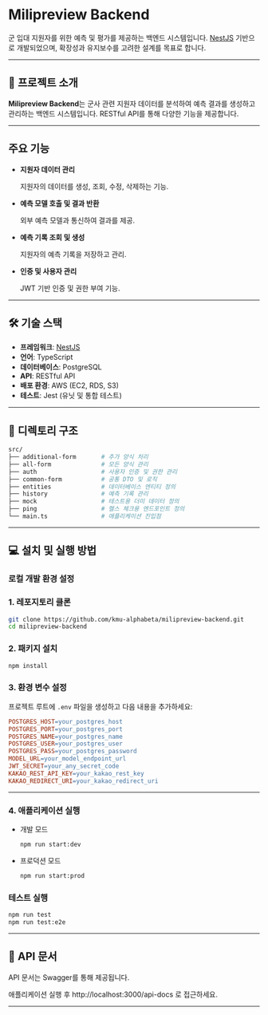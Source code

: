 # Milipreview Backend

군 입대 지원자를 위한 예측 및 평가를 제공하는 백엔드 시스템입니다. [NestJS](https://nestjs.com/) 기반으로 개발되었으며, 확장성과 유지보수를 고려한 설계를 목표로 합니다.

---

## 🚀 프로젝트 소개

**Milipreview Backend**는 군사 관련 지원자 데이터를 분석하여 예측 결과를 생성하고 관리하는 백엔드 시스템입니다. RESTful API를 통해 다양한 기능을 제공합니다.

---

## 주요 기능

- **지원자 데이터 관리**
    
    지원자의 데이터를 생성, 조회, 수정, 삭제하는 기능.
    
- **예측 모델 호출 및 결과 반환**
    
    외부 예측 모델과 통신하여 결과를 제공.
    
- **예측 기록 조회 및 생성**
    
    지원자의 예측 기록을 저장하고 관리.
    
- **인증 및 사용자 관리**
    
    JWT 기반 인증 및 권한 부여 기능.
    

---

## 🛠 기술 스택

- **프레임워크**: [NestJS](https://nestjs.com/)
- **언어**: TypeScript
- **데이터베이스**: PostgreSQL
- **API**: RESTful API
- **배포 환경**: AWS (EC2, RDS, S3)
- **테스트**: Jest (유닛 및 통합 테스트)

---

## 📂 디렉토리 구조

```bash
src/
├── additional-form       # 추가 양식 처리
├── all-form              # 모든 양식 관리
├── auth                  # 사용자 인증 및 권한 관리
├── common-form           # 공통 DTO 및 로직
├── entities              # 데이터베이스 엔티티 정의
├── history               # 예측 기록 관리
├── mock                  # 테스트용 더미 데이터 정의
├── ping                  # 헬스 체크용 엔드포인트 정의
└── main.ts               # 애플리케이션 진입점
```

---

## 💻 설치 및 실행 방법

### 로컬 개발 환경 설정

### 1. 레포지토리 클론

```bash
git clone https://github.com/kmu-alphabeta/milipreview-backend.git
cd milipreview-backend
```

### 2. 패키지 설치

```bash
npm install
```

### 3. 환경 변수 설정

프로젝트 루트에 `.env` 파일을 생성하고 다음 내용을 추가하세요:

```makefile
POSTGRES_HOST=your_postgres_host
POSTGRES_PORT=your_postgres_port
POSTGRES_NAME=your_postgres_name
POSTGRES_USER=your_postgres_user
POSTGRES_PASS=your_postgres_password
MODEL_URL=your_model_endpoint_url
JWT_SECRET=your_any_secret_code
KAKAO_REST_API_KEY=your_kakao_rest_key
KAKAO_REDIRECT_URI=your_kakao_redirect_uri
```

---

### 4. 애플리케이션 실행

- 개발 모드
    
    ```bash
    npm run start:dev
    ```
    
- 프로덕션 모드
    
    ```bash
    npm run start:prod
    ```
    

### 테스트 실행

```bash
npm run test
npm run test:e2e
```

---

## 📑 API 문서

API 문서는 Swagger를 통해 제공됩니다.

애플리케이션 실행 후 http://localhost:3000/api-docs 로 접근하세요.

---
